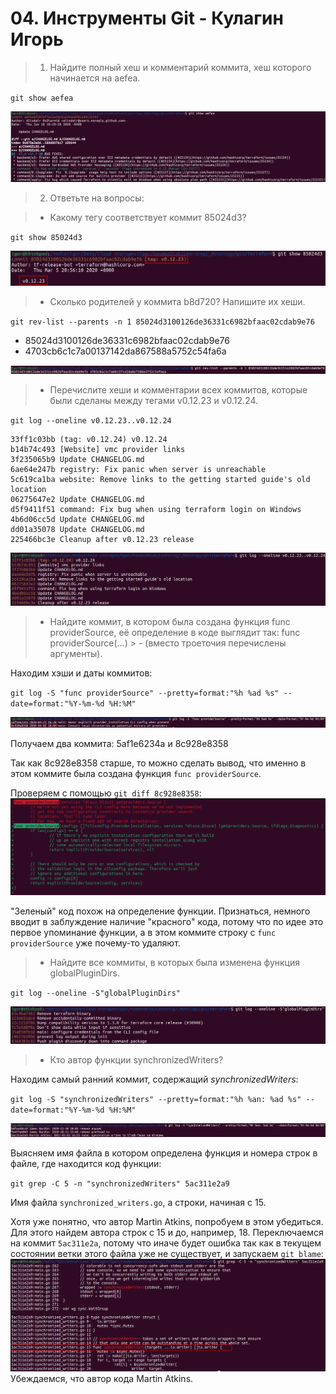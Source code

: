 # 04. Инструменты Git - Кулагин Игорь
> 1. Найдите полный хеш и комментарий коммита, хеш которого начинается на aefea.

`git show aefea`

![Task #4.git-1](screenshots/04.git-1.1.png) 

> 2. Ответьте на вопросы:
 
>  - Какому тегу соответствует коммит 85024d3?

`git show 85024d3`

![Task #4.git-2.1](screenshots/04.git-2.1.png) 
    
> - Сколько родителей у коммита b8d720? Напишите их хеши.

`git rev-list --parents -n 1 85024d3100126de36331c6982bfaac02cdab9e76`

- 85024d3100126de36331c6982bfaac02cdab9e76
- 4703cb6c1c7a00137142da867588a5752c54fa6a

![Task #4.git-2.2](screenshots/04.git-2.2.png) 

> - Перечислите хеши и комментарии всех коммитов, которые были сделаны между тегами v0.12.23 и v0.12.24.

`git log --oneline v0.12.23..v0.12.24`

```
33ff1c03bb (tag: v0.12.24) v0.12.24
b14b74c493 [Website] vmc provider links
3f235065b9 Update CHANGELOG.md
6ae64e247b registry: Fix panic when server is unreachable
5c619ca1ba website: Remove links to the getting started guide's old location
06275647e2 Update CHANGELOG.md
d5f9411f51 command: Fix bug when using terraform login on Windows
4b6d06cc5d Update CHANGELOG.md
dd01a35078 Update CHANGELOG.md
225466bc3e Cleanup after v0.12.23 release
```

![Task #4.git-2.2](screenshots/04.git-2.3.png)

> - Найдите коммит, в котором была создана функция func providerSource, её определение в коде выглядит так: func providerSource(...) > - (вместо троеточия перечислены аргументы).

Находим хэши и даты коммитов:

`git log -S "func providerSource" --pretty=format:"%h %ad %s" --date=format:"%Y-%m-%d %H:%M"`


![Task #4.git-2.2](screenshots/04.git-2.4.png)

Получаем два коммита: 5af1e6234a и 8c928e8358

Так как 8c928e8358 старше, то можно сделать вывод, что именно в этом коммите была создана функция `func providerSource`.

Проверяем с помощью `git diff 8c928e8358`:
![Task #4.git-2.2](screenshots/04.git-2.5.png)

"Зеленый" код похож на определение функции. Признаться, немного вводит в заблуждение наличие "красного" кода, потому что по идее это первое упоминание функции, а в этом коммите строку с `func providerSource` уже почему-то удаляют.

> - Найдите все коммиты, в которых была изменена функция globalPluginDirs.

`git log --oneline -S"globalPluginDirs"`

![Task #4.git-2.2](screenshots/04.git-2.6.png)




> - Кто автор функции synchronizedWriters?

Находим самый ранний коммит, содержащий *synchronizedWriters*: 

`git log -S "synchronizedWriters" --pretty=format:"%h %an: %ad %s" --date=format:"%Y-%m-%d %H:%M"`

![Task #4.git-2.2](screenshots/04.git-2.7.png)

Выясняем имя файла в котором определена функция и номера строк в файле, где находится код функции:

`git grep -C 5 -n "synchronizedWriters" 5ac311e2a9`

Имя файла `synchronized_writers.go`, а строки, начиная с 15.



 Хотя уже понятно, что автор Martin Atkins, попробуем в этом убедиться. Для этого найдем автора строк с 15 и до, например, 18. Переключаемся на коммит `5ac311e2a`, потому что иначе будет ошибка так как в текущем состоянии ветки этого файла уже не существует, и запускаем `git blame`:
![Task #4.git-2.2](screenshots/04.git-2.8.png)
 Убеждаемся, что автор кода Martin Atkins.
 